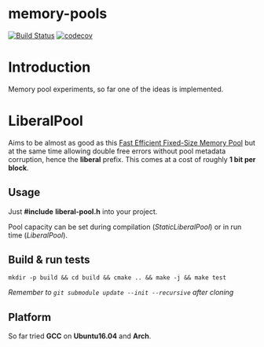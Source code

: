 # memory-pools
[![Build Status](https://travis-ci.com/CHr15F0x/memory-pools.svg?branch=master)](https://travis-ci.com/CHr15F0x/memory-pools)
[![codecov](https://codecov.io/gh/CHr15F0x/memory-pools/branch/master/graph/badge.svg)](https://codecov.io/gh/CHr15F0x/memory-pools)

# Introduction
Memory pool experiments, so far one of the ideas is implemented.

# LiberalPool
Aims to be almost as good as this [Fast Efficient Fixed-Size Memory Pool](https://www.google.pl/url?sa=t&rct=j&q=&esrc=s&source=web&cd=1&ved=2ahUKEwiHsOK0g8PgAhXqp4sKHTs4DzQQFjAAegQIBRAC&url=https%3A%2F%2Fwww.thinkmind.org%2Fdownload.php%3Farticleid%3Dcomputation_tools_2012_1_10_80006&usg=AOvVaw2kKpQA4k8Y4aBq5KpD5Gtf) but at the same time allowing double free errors without pool metadata corruption, hence the __liberal__ prefix.
This comes at a cost of roughly __1 bit per block__.

## Usage
Just __#include__ __liberal-pool.h__ into your project.

Pool capacity can be set during compilation (_StaticLiberalPool_) or in run time (_LiberalPool_).

## Build & run tests
```
mkdir -p build && cd build && cmake .. && make -j && make test
```
_Remember to ```git submodule update --init --recursive``` after cloning_
## Platform
So far tried __GCC__ on __Ubuntu16.04__ and __Arch__.
